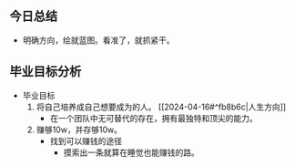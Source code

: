 ## 今日总结

- 明确方向，绘就蓝图。看准了，就抓紧干。

## 毕业目标分析

- 毕业目标
	1. 将自己培养成自己想要成为的人。 [[2024-04-16#^fb8b6c|人生方向]] 
		- 在一个团队中无可替代的存在，拥有最独特和顶尖的能力。
	2. 赚够10w，并存够10w。
		- 找到可以赚钱的途径
			- 摸索出一条就算在睡觉也能赚钱的路。